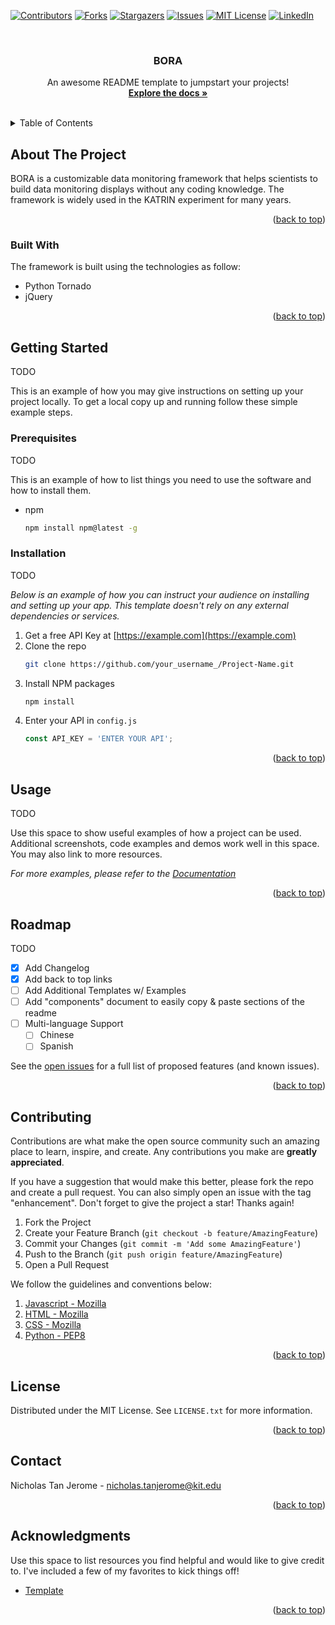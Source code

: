 <a name="readme-top"></a>

<!-- PROJECT SHIELDS -->
<!--
*** I'm using markdown "reference style" links for readability.
*** Reference links are enclosed in brackets [ ] instead of parentheses ( ).
*** See the bottom of this document for the declaration of the reference variables
*** for contributors-url, forks-url, etc. This is an optional, concise syntax you may use.
*** https://www.markdownguide.org/basic-syntax/#reference-style-links
-->
[![Contributors][contributors-shield]][contributors-url]
[![Forks][forks-shield]][forks-url]
[![Stargazers][stars-shield]][stars-url]
[![Issues][issues-shield]][issues-url]
[![MIT License][license-shield]][license-url]
[![LinkedIn][linkedin-shield]][linkedin-url]



<!-- PROJECT LOGO -->
<br />
<div align="center">

  <h3 align="center">BORA</h3>

  <p align="center">
    An awesome README template to jumpstart your projects!
    <br />
    <a href="https://github.com/nicolaisi/bora"><strong>Explore the docs »</strong></a>
    <br />
    <br />
    <!--
    <a href="https://github.com/othneildrew/Best-README-Template">View Demo</a>
    ·
    <a href="https://github.com/othneildrew/Best-README-Template/issues">Report Bug</a>
    ·
    <a href="https://github.com/othneildrew/Best-README-Template/issues">Request Feature</a>
    -->
  </p>
</div>



<!-- TABLE OF CONTENTS -->
<details>
  <summary>Table of Contents</summary>
  <ol>
    <li>
      <a href="#about-the-project">About The Project</a>
      <ul>
        <li><a href="#built-with">Built With</a></li>
      </ul>
    </li>
    <li>
      <a href="#getting-started">Getting Started</a>
      <ul>
        <li><a href="#prerequisites">Prerequisites</a></li>
        <li><a href="#installation">Installation</a></li>
      </ul>
    </li>
    <li><a href="#usage">Usage</a></li>
    <li><a href="#roadmap">Roadmap</a></li>
    <li><a href="#contributing">Contributing</a></li>
    <li><a href="#license">License</a></li>
    <li><a href="#contact">Contact</a></li>
    <li><a href="#acknowledgments">Acknowledgments</a></li>
  </ol>
</details>



<!-- ABOUT THE PROJECT -->
## About The Project

BORA is a customizable data monitoring framework that helps scientists to build data monitoring displays without any coding knowledge. The framework is widely used in the KATRIN experiment for many years.

<p align="right">(<a href="#readme-top">back to top</a>)</p>



### Built With

The framework is built using the technologies as follow:

* Python Tornado
* jQuery

<p align="right">(<a href="#readme-top">back to top</a>)</p>



<!-- GETTING STARTED -->
## Getting Started

TODO

This is an example of how you may give instructions on setting up your project locally.
To get a local copy up and running follow these simple example steps.

### Prerequisites

TODO

This is an example of how to list things you need to use the software and how to install them.
* npm
  ```sh
  npm install npm@latest -g
  ```

### Installation

TODO

_Below is an example of how you can instruct your audience on installing and setting up your app. This template doesn't rely on any external dependencies or services._

1. Get a free API Key at [https://example.com](https://example.com)
2. Clone the repo
   ```sh
   git clone https://github.com/your_username_/Project-Name.git
   ```
3. Install NPM packages
   ```sh
   npm install
   ```
4. Enter your API in `config.js`
   ```js
   const API_KEY = 'ENTER YOUR API';
   ```

<p align="right">(<a href="#readme-top">back to top</a>)</p>



<!-- USAGE EXAMPLES -->
## Usage

TODO

Use this space to show useful examples of how a project can be used. Additional screenshots, code examples and demos work well in this space. You may also link to more resources.

_For more examples, please refer to the [Documentation](https://example.com)_

<p align="right">(<a href="#readme-top">back to top</a>)</p>



<!-- ROADMAP -->
## Roadmap

TODO

- [x] Add Changelog
- [x] Add back to top links
- [ ] Add Additional Templates w/ Examples
- [ ] Add "components" document to easily copy & paste sections of the readme
- [ ] Multi-language Support
    - [ ] Chinese
    - [ ] Spanish

See the [open issues](https://github.com/othneildrew/Best-README-Template/issues) for a full list of proposed features (and known issues).

<p align="right">(<a href="#readme-top">back to top</a>)</p>



<!-- CONTRIBUTING -->
## Contributing

Contributions are what make the open source community such an amazing place to learn, inspire, and create. Any contributions you make are **greatly appreciated**.

If you have a suggestion that would make this better, please fork the repo and create a pull request. You can also simply open an issue with the tag "enhancement".
Don't forget to give the project a star! Thanks again!

1. Fork the Project
2. Create your Feature Branch (`git checkout -b feature/AmazingFeature`)
3. Commit your Changes (`git commit -m 'Add some AmazingFeature'`)
4. Push to the Branch (`git push origin feature/AmazingFeature`)
5. Open a Pull Request

We follow the guidelines and conventions below:

1. [Javascript - Mozilla](https://developer.mozilla.org/en-US/docs/MDN/Writing_guidelines/Writing_style_guide/Code_style_guide/JavaScript)
2. [HTML - Mozilla](https://developer.mozilla.org/en-US/docs/MDN/Writing_guidelines/Writing_style_guide/Code_style_guide/HTML)
3. [CSS - Mozilla](https://developer.mozilla.org/en-US/docs/MDN/Writing_guidelines/Writing_style_guide/Code_style_guide/CSS)
4. [Python - PEP8](https://peps.python.org/pep-0008/)

<p align="right">(<a href="#readme-top">back to top</a>)</p>



<!-- LICENSE -->
## License

Distributed under the MIT License. See `LICENSE.txt` for more information.

<p align="right">(<a href="#readme-top">back to top</a>)</p>



<!-- CONTACT -->
## Contact

Nicholas Tan Jerome - nicholas.tanjerome@kit.edu

<p align="right">(<a href="#readme-top">back to top</a>)</p>



<!-- ACKNOWLEDGMENTS -->
## Acknowledgments

Use this space to list resources you find helpful and would like to give credit to. I've included a few of my favorites to kick things off!

* [Template](https://github.com/othneildrew/Best-README-Template/tree/master)

<p align="right">(<a href="#readme-top">back to top</a>)</p>



<!-- MARKDOWN LINKS & IMAGES -->
<!-- https://www.markdownguide.org/basic-syntax/#reference-style-links -->
[contributors-shield]: https://img.shields.io/github/contributors/kit-ipe/bora.svg?style=for-the-badge
[contributors-url]: https://github.com/kit-ipe/bora/graphs/contributors
[forks-shield]: https://img.shields.io/github/forks/kit-ipe/bora.svg?style=for-the-badge
[forks-url]: https://github.com/kit-ipe/bora/network/members
[stars-shield]: https://img.shields.io/github/stars/kit-ipe/bora.svg?style=for-the-badge
[stars-url]: https://github.com/kit-ipe/bora/stargazers
[issues-shield]: https://img.shields.io/github/issues/kit-ipe/bora.svg?style=for-the-badge
[issues-url]: https://github.com/kit-ipe/bora/issues
[license-shield]: https://img.shields.io/github/license/kit-ipe/bora.svg?style=for-the-badge
[license-url]: https://github.com/kit-ipe/bora/blob/master/LICENSE.txt
[linkedin-shield]: https://img.shields.io/badge/-LinkedIn-black.svg?style=for-the-badge&logo=linkedin&colorB=555
[linkedin-url]: https://www.linkedin.com/in/nicholastanjerome/
